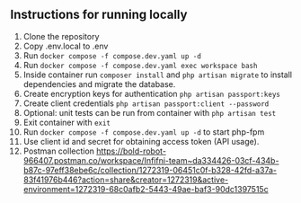 ## Instructions for running locally
1. Clone the repository
2. Copy .env.local to .env
3. Run ```docker compose -f compose.dev.yaml up -d```
4. Run ```docker compose -f compose.dev.yaml exec workspace bash```
5. Inside container run ```composer install``` and ```php artisan migrate``` to install dependencies and migrate the database.
6. Create encryption keys for authentication ```php artisan passport:keys```
7. Create client credentials ```php artisan passport:client --password```
8. Optional: unit tests can be run from container with ```php artisan test```
9. Exit container with ```exit```
10. Run ```docker compose -f compose.dev.yaml up -d``` to start php-fpm
11. Use client id and secret for obtaining access token (API usage).
12. Postman collection https://bold-robot-966407.postman.co/workspace/Infifni-team~da334426-03cf-434b-b87c-97eff38ebe6c/collection/1272319-06451c0f-b328-42fd-a37a-83f41976b446?action=share&creator=1272319&active-environment=1272319-68c0afb2-5443-49ae-baf3-90dc1397515c
